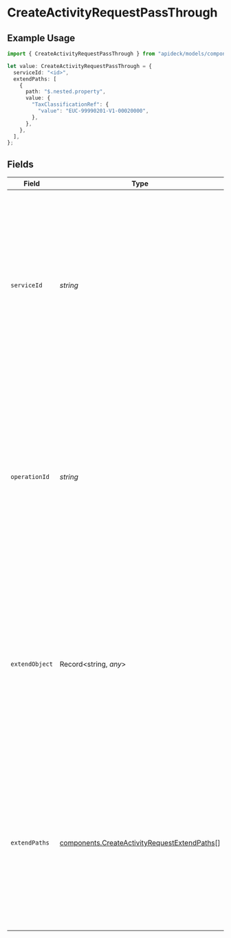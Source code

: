 # CreateActivityRequestPassThrough

## Example Usage

```typescript
import { CreateActivityRequestPassThrough } from "apideck/models/components";

let value: CreateActivityRequestPassThrough = {
  serviceId: "<id>",
  extendPaths: [
    {
      path: "$.nested.property",
      value: {
        "TaxClassificationRef": {
          "value": "EUC-99990201-V1-00020000",
        },
      },
    },
  ],
};
```

## Fields

| Field                                                                                                                                                                                                                                                           | Type                                                                                                                                                                                                                                                            | Required                                                                                                                                                                                                                                                        | Description                                                                                                                                                                                                                                                     |
| --------------------------------------------------------------------------------------------------------------------------------------------------------------------------------------------------------------------------------------------------------------- | --------------------------------------------------------------------------------------------------------------------------------------------------------------------------------------------------------------------------------------------------------------- | --------------------------------------------------------------------------------------------------------------------------------------------------------------------------------------------------------------------------------------------------------------- | --------------------------------------------------------------------------------------------------------------------------------------------------------------------------------------------------------------------------------------------------------------- |
| `serviceId`                                                                                                                                                                                                                                                     | *string*                                                                                                                                                                                                                                                        | :heavy_check_mark:                                                                                                                                                                                                                                              | This property specifies the unique identifier for the service to which the pass_through data should be applied. It is required to ensure that the custom data is directed to the correct service integration, facilitating precise modifications or extensions. |
| `operationId`                                                                                                                                                                                                                                                   | *string*                                                                                                                                                                                                                                                        | :heavy_minus_sign:                                                                                                                                                                                                                                              | An optional identifier for a specific workflow operation that the pass_through data should target. This is particularly useful for operations involving multiple downstream requests, allowing for targeted data application within complex workflows.          |
| `extendObject`                                                                                                                                                                                                                                                  | Record<string, *any*>                                                                                                                                                                                                                                           | :heavy_minus_sign:                                                                                                                                                                                                                                              | This property allows for direct extension by including any additional properties needed for the operation. It provides flexibility to add custom fields or data structures that are not predefined, enabling tailored modifications to the request.             |
| `extendPaths`                                                                                                                                                                                                                                                   | [components.CreateActivityRequestExtendPaths](../../models/components/createactivityrequestextendpaths.md)[]                                                                                                                                                    | :heavy_minus_sign:                                                                                                                                                                                                                                              | An array of objects designed for structured data modifications using paths. This property enables developers to specify precise paths for data extension or modification, allowing for detailed customization of the request structure.                         |
